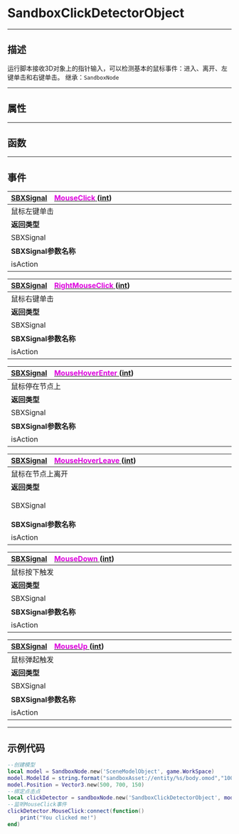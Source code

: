 # SandboxClickDetectorObject
------------------------------------------------------------------------------------------
## 描述

运行脚本接收3D对象上的指针输入，可以检测基本的鼠标事件：进入、离开、左键单击和右键单击。
继承：`SandboxNode`

------------------------------------------------------------------------------------------
## 属性

------------------------------------------------------------------------------------------
## 函数

------------------------------------------------------------------------------------------
## 事件

|<div style="width:500px">[SBXSignal](/Api/Parameter/SBXSignal.md)&emsp;[<font color="dd00dd">MouseClick</font> ](/Api/Class/Input/SandboxClickDetectorObject_F/MouseClick.md) ([int](/Api/DataType/Int.md))</div>|<div style="width:100px"></div>|<div style="width:45px"></div>|<div style="width:400px"></div>|
|:---|:---|:---|:---|
|鼠标左键单击||||
|**返回类型**|||**概要**|
|SBXSignal|||鼠标左键单击时触发，事件参数为（`int isAction`）|
|**SBXSignal参数名称**|**类别**|**默认**|**描述**|
|isAction|int||鼠标左键单击是否触发|


|<div style="width:500px">[SBXSignal](/Api/Parameter/SBXSignal.md)&emsp;[<font color="dd00dd">RightMouseClick</font> ](/Api/Class/Input/SandboxClickDetectorObject_F/RightMouseClick.md) ([int](/Api/DataType/Int.md))</div>|<div style="width:100px"></div>|<div style="width:45px"></div>|<div style="width:400px"></div>|
|:---|:---|:---|:---|
|鼠标右键单击||||
|**返回类型**|||**概要**|
|SBXSignal|||鼠标右键单击时触发，事件参数为（`int isAction`）|
|**SBXSignal参数名称**|**类别**|**默认**|**描述**|
|isAction|int||鼠标右键单击是否触发|

|<div style="width:500px">[SBXSignal](/Api/Parameter/SBXSignal.md)&emsp;[<font color="dd00dd">MouseHoverEnter</font> ](/Api/Class/Input/SandboxClickDetectorObject_F/MouseHoverEnter.md) ([int](/Api/DataType/Int.md))</div>|<div style="width:100px"></div>|<div style="width:45px"></div>|<div style="width:400px"></div>|
|:---|:---|:---|:---|
|鼠标停在节点上||||
|**返回类型**|||**概要**|
|SBXSignal|||鼠标停在节点上时触发，事件参数为（`int isAction`）|
|**SBXSignal参数名称**|**类别**|**默认**|**描述**|
|isAction|int||鼠标停在节点上是否触发|

|<div style="width:500px">[SBXSignal](/Api/Parameter/SBXSignal.md)&emsp;[<font color="dd00dd">MouseHoverLeave</font> ](/Api/Class/Input/SandboxClickDetectorObject_F/MouseHoverLeave.md) ([int](/Api/DataType/Int.md))</div>|<div style="width:100px"></div>|<div style="width:45px"></div>|<div style="width:400px"></div>|
|:---|:---|:---|:---|
|鼠标在节点上离开||||
|**返回类型**|||**概要**|
|SBXSignal|||鼠标在节点上离开时触发，事件参数为（`int isAction`）|
|**SBXSignal参数名称**|**类别**|**默认**|**描述**|
|isAction|int||鼠标在节点上离开是否触发|


|<div style="width:500px">[SBXSignal](/Api/Parameter/SBXSignal.md)&emsp;[<font color="dd00dd">MouseDown</font> ](/Api/Class/Input/SandboxClickDetectorObject_F/MouseDown.md) ([int](/Api/DataType/Int.md))</div>|<div style="width:100px"></div>|<div style="width:45px"></div>|<div style="width:400px"></div>|
|:---|:---|:---|:---|
|鼠标按下触发||||
|**返回类型**|||**概要**|
|SBXSignal|||鼠标按下触发时触发，事件参数为（`int isAction`）|
|**SBXSignal参数名称**|**类别**|**默认**|**描述**|
|isAction|int||鼠标按下触发是否触发|


|<div style="width:500px">[SBXSignal](/Api/Parameter/SBXSignal.md)&emsp;[<font color="dd00dd">MouseUp</font> ](/Api/Class/Input/SandboxClickDetectorObject_F/MouseUp.md) ([int](/Api/DataType/Int.md))</div>|<div style="width:100px"></div>|<div style="width:45px"></div>|<div style="width:400px"></div>|
|:---|:---|:---|:---|
|鼠标弹起触发||||
|**返回类型**|||**概要**|
|SBXSignal|||鼠标弹起触发时触发，事件参数为（`int isAction`）|
|**SBXSignal参数名称**|**类别**|**默认**|**描述**|
|isAction|int||鼠标弹起触发是否触发|


------------------------------------------------------------------------------------------
## 示例代码

```lua
--创建模型
local model = SandboxNode.new('SceneModelObject', game.WorkSpace)
model.ModelId = string.format("sandboxAsset://entity/%s/body.omod","100041")
model.Position = Vector3.new(500, 700, 150)
--绑定点击点
local clickDetector = sandboxNode.new('SandboxClickDetectorObject', model)
--监听MouseClick事件
clickDetector.MouseClick:connect(function() 
    print("You clicked me!")
end)
```